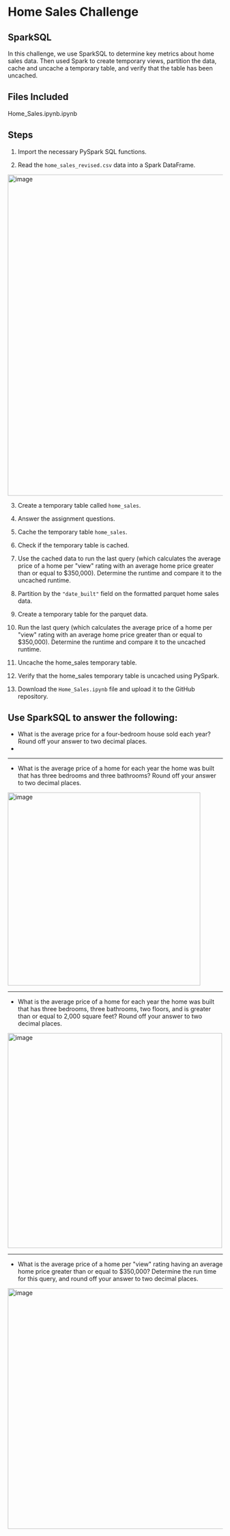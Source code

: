 # Home Sales Challenge

## SparkSQL

In this challenge, we use SparkSQL to determine key metrics about home sales data. Then used Spark to create temporary views, partition the data, cache and uncache a temporary table, and verify that the table has been uncached.

## Files Included

Home_Sales.ipynb.ipynb


## Steps
1. Import the necessary PySpark SQL functions.
   
2. Read the `home_sales_revised.csv` data into a Spark DataFrame.


<img width="750" alt="image" src="https://github.com/Colex317/home_sales/assets/148498483/0c5520f5-b437-4034-a18f-20784d0d5b9d">


3. Create a temporary table called `home_sales`.
   
4. Answer the assignment questions.
   
5. Cache the temporary table `home_sales`.

6. Check if the temporary table is cached.

7. Use the cached data to run the last query (which calculates the average price of a home per "view" rating with an average home price greater than or equal to $350,000). Determine the runtime and compare it to the uncached runtime.

8. Partition by the `"date_built"` field on the formatted parquet home sales data.

9. Create a temporary table for the parquet data.

10. Run the last query (which calculates the average price of a home per "view" rating with an average home price greater than or equal to $350,000). Determine the runtime and compare it to the uncached runtime.

11. Uncache the home_sales temporary table.

12. Verify that the home_sales temporary table is uncached using PySpark.

13. Download the `Home_Sales.ipynb` file and upload it to the GitHub repository.


## Use SparkSQL to answer the following:

- What is the average price for a four-bedroom house sold each year? Round off your answer to two decimal places.
- 
-------------------------------------------------------------------------------------------------------------------


- What is the average price of a home for each year the home was built that has three bedrooms and three bathrooms? Round off your answer to two decimal places.

<img width="451" alt="image" src="https://github.com/Colex317/home_sales/assets/148498483/06a42bd2-f3ff-42b4-8e47-f65847856e41">

-------------------------------------------------------------------------------------------------------------------

- What is the average price of a home for each year the home was built that has three bedrooms, three bathrooms, two floors, and is greater than or equal to 2,000 square feet? Round off your answer to two decimal places.

<img width="502" alt="image" src="https://github.com/Colex317/home_sales/assets/148498483/d8b246f6-4698-468d-9954-0ac2ae3c39d1">

-------------------------------------------------------------------------------------------------------------------

- What is the average price of a home per "view" rating having an average home price greater than or equal to $350,000? Determine the run time for this query, and round off your answer to two decimal places.

<img width="562" alt="image" src="https://github.com/Colex317/home_sales/assets/148498483/fe97522e-404e-4b40-a3aa-dfc4f7acb032">

